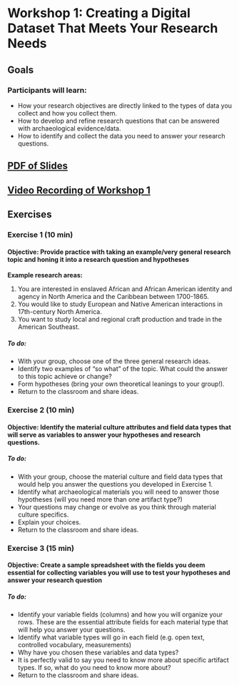 # Workshop 1: Creating a Digital Dataset That Meets Your Research Needs

## Goals
### Participants will learn:
* How your research objectives are directly linked to the types of data you collect and how you collect them.
* How to develop and refine research questions that can be answered with archaeological evidence/data.
* How to identify and collect the data you need to answer your research questions. 

## [PDF of Slides](https://drive.google.com/file/d/15rI-MQCFmPT6KCP65XJeHU8GpIOgsm5y/view?usp=sharing)

## [Video Recording of Workshop 1](https://vimeo.com/572645935)

## Exercises
### Exercise 1 (10 min)
#### **Objective:** Provide practice with taking an example/very general research topic and honing it into a research question and hypotheses
**Example research areas:**
1. You are interested in enslaved African and African American identity and agency in North America and the Caribbean between 1700-1865. 
2. You would like to study European and Native American interactions in 17th-century North America.
3. You want to study local and regional craft production and trade in the American Southeast.

##### **To do:**
* With your group, choose one of the three general research ideas. 
* Identify two examples of “so what” of the topic. What could the answer to this topic achieve or change?
* Form hypotheses (bring your own theoretical leanings to your group!).
* Return to the classroom and share ideas.

### Exercise 2 (10 min)
#### **Objective:**  Identify the material culture attributes and field data types that will serve as variables to answer your hypotheses and research questions.  
##### **To do:**
* With your group, choose the material culture and field data types that would help you answer the questions you developed in Exercise 1. 
* Identify what archaeological materials you will need to answer those hypotheses (will you need more than one artifact type?)
* Your questions may change or evolve as you think through material culture specifics.
* Explain your choices. 
* Return to the classroom and share ideas. 

### Exercise 3 (15 min)
#### **Objective:** Create a sample spreadsheet with the fields you deem essential for collecting variables you will use to test your hypotheses and answer your research question
##### **To do:**
* Identify your variable fields (columns) and how you will organize your rows. These are the essential attribute fields for each material type that will help you answer your questions. 
* Identify what variable types will go in each field (e.g. open text, controlled vocabulary, measurements)
* Why have you chosen these variables and data types?
* It is perfectly valid to say you need to know more about specific artifact types. If so, what do you need to know more about?
* Return to the classroom and share ideas. 



